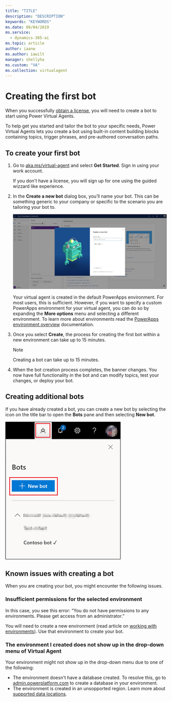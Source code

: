 ```yaml
---
title: "TITLE"
description: "DESCRIPTION"
keywords: "KEYWORDS"
ms.date: 09/04/2019
ms.service:
  - dynamics-365-ai
ms.topic: article
author: iaanw
ms.author: iawilt
manager: shellyha
ms.custom: "VA"
ms.collection: virtualagent
---
```


# Creating the first bot

When you successfully [obtain a license](requirements-licensing-virtual-agent.md), you will need to create a bot to start using Power Virtual Agents.

To help get you started and tailor the bot to your specific needs, Power Virtual Agents lets you create a bot using built-in content building blocks containing topics, trigger phrases, and pre-authored conversation paths.

## To create your first bot

1. Go to [aka.ms/virtual-agent](http://aka.ms/TryPVA) and select **Get Started**. Sign in using your work account.

   If you don't have a license, you will sign up for one using the guided wizzard like experience.
    
2. In the **Create a new bot** dialog box, you’ll name your bot. This can be something generic to your company or specific to the scenario you are tailoring your bot to.

   ![New bot dialog](media/create_new_bot.jpg)

   Your virtual agent is created in the default PowerApps environment. For most users, this is sufficient. However, if you want to specify a custom PowerApps environment for your virtual agent, you can do so by expanding the **More options** menu and selecting a different environment. To learn more about environments read the [PowerApps environment overview](https://docs.microsoft.com/en-us/power-platform/admin/environments-overview) documentation.
  
3. Once you select **Create**, the process for creating the first bot within a new environment can take up to 15 minutes. 

   > [!NOTE]
   >
   > Creating a bot can take up to 15 minutes.
   
 4.	When the bot creation process completes, the banner changes. You now have full functionality in the bot and can modify topics, test your changes, or deploy your bot.
 

## Creating additional bots

If you have already created a bot, you can create a new bot by selecting the icon on the title bar to open the **Bots** pane and then selecting **New bot**.

   ![New bot icon in title bar](media/new-bot-icon.png)

## Known issues with creating a bot

When you are creating your bot, you might encounter the following issues.

### Insufficient permissions for the selected environment

In this case, you see this error: “You do not have permissions to any environments. Please get access from an administrator.”

You will need to create a new environment (read article on [working with environments](environments.md)). Use that environment to create your bot.

### The environment I created does not show up in the drop-down menu of Virtual Agent

Your environment might not show up in the drop-down menu due to one of the following:
 - The environment doesn't have a database created. To resolve this, go to [admin.powerplatform.com](https://admin.powerplatform.com) to create a database in your environment.
 - The environment is created in an unsopported region. Learn more about [supported data locations](https://go.microsoft.com/fwlink/?linkid=2106441).

